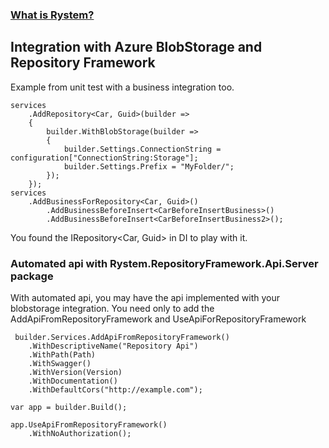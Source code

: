 ### [What is Rystem?](https://github.com/KeyserDSoze/Rystem)

## Integration with Azure BlobStorage and Repository Framework
Example from unit test with a business integration too.

    services
        .AddRepository<Car, Guid>(builder =>
        {
            builder.WithBlobStorage(builder =>
            {
                builder.Settings.ConnectionString = configuration["ConnectionString:Storage"];
                builder.Settings.Prefix = "MyFolder/";
            });
        });
    services
        .AddBusinessForRepository<Car, Guid>()
            .AddBusinessBeforeInsert<CarBeforeInsertBusiness>()
            .AddBusinessBeforeInsert<CarBeforeInsertBusiness2>();

You found the IRepository<Car, Guid> in DI to play with it.

### Automated api with Rystem.RepositoryFramework.Api.Server package
With automated api, you may have the api implemented with your blobstorage integration.
You need only to add the AddApiFromRepositoryFramework and UseApiForRepositoryFramework

     builder.Services.AddApiFromRepositoryFramework()
        .WithDescriptiveName("Repository Api")
        .WithPath(Path)
        .WithSwagger()
        .WithVersion(Version)
        .WithDocumentation()
        .WithDefaultCors("http://example.com");  

    var app = builder.Build();

    app.UseApiFromRepositoryFramework()
        .WithNoAuthorization();
